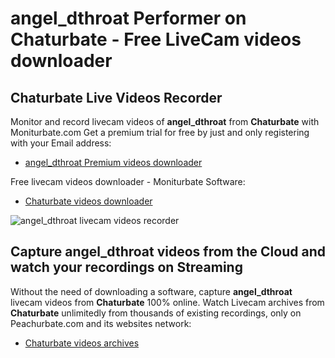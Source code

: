 # angel_dthroat Performer on Chaturbate - Free LiveCam videos downloader

## Chaturbate Live Videos Recorder

Monitor and record livecam videos of **angel_dthroat** from **Chaturbate** with Moniturbate.com
Get a premium trial for free by just and only registering with your Email address:
* [angel_dthroat Premium videos downloader](https://moniturbate.com/request-demo-licence-key.html)

Free livecam videos downloader - Moniturbate Software:
* [Chaturbate videos downloader](https://moniturbate.com/moniturbate-download-software.html)

![angel_dthroat livecam videos recorder](https://peachurnet.com/templates/moniturbate-software.png)


## Capture angel_dthroat videos from the Cloud and watch your recordings on Streaming

Without the need of downloading a software, capture **angel_dthroat** livecam videos from **Chaturbate** 100% online.
Watch Livecam archives from **Chaturbate** unlimitedly from thousands of existing recordings, only on Peachurbate.com and its websites network:
* [Chaturbate videos archives](https://peachurnet.com/)